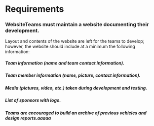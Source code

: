 # Requirements

### WebsiteTeams must maintain a website documenting their development. 
Layout and contents of the  website  are  left  for  the  teams  to  develop;  however,  the  website  should include  at  a minimum the following information:

##### Team information (name and team contact information).
##### Team member information (name, picture, contact information).
##### Media (pictures, video, etc.) taken during development and testing.
##### List of sponsors with logo.
##### Teams are encouraged to build an archive of previous vehicles and design reports.aaaaa

